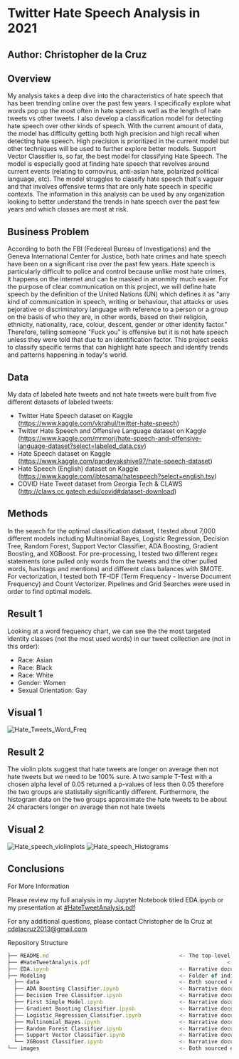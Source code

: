 # Twitter Hate Speech Analysis in 2021

## Author: Christopher de la Cruz

## Overview

My analysis takes a deep dive into the characteristics of hate speech that has been trending online over the past few years. I specifically explore what words pop up the most often in hate speech as well as the length of hate tweets vs other tweets. I also develop a classification model for detecting hate speech over other kinds of speech. With the current amount of data, the model has difficulty getting both high precision and high recall when detecting hate speech. High precision is prioritized in the current model but other techniques will be used to further explore better models. Support Vector Classifier is, so far, the best model for classifying Hate Speech. The model is especially good at finding hate speech that revolves around current events (relating to cornovirus, anti-asian hate, polarized political language, etc). The model struggles to classify hate speech that's vaguer and that involves offensive terms that are only hate speech in specific contexts. The information in this analysis can be used by any organization looking to better understand the trends in hate speech over the past few years and which classes are most at risk.

## Business Problem

According to both the FBI (Federeal Bureau of Investigations) and the Geneva International Center for Justice, both hate crimes and hate speech have been on a significant rise over the past few years. Hate speech is particularly difficult to police and control because unlike most hate crimes, it happens on the internet and can be masked in anonmity much easier. For the purpose of clear communication on this project, we will define hate speech by the definition of the United Nations (UN) which defines it as "any kind of communication in speech, writing or behaviour, that attacks or uses pejorative or discriminatory language with reference to a person or a group on the basis of who they are, in other words, based on their religion, ethnicity, nationality, race, colour, descent, gender or other identity factor." Therefore, telling someone "Fuck you" is offensive but it is not hate speech unless they were told that due to an identification factor. This project seeks to classify specific terms that can highlight hate speech and identify trends and patterns happening in today's world.

## Data

My data of labeled hate tweets and not hate tweets were built from five different datasets of labeled tweets:

- Twitter Hate Speech dataset on Kaggle (https://www.kaggle.com/vkrahul/twitter-hate-speech)
- Twitter Hate Speech and Offensive Language dataset on Kaggle (https://www.kaggle.com/mrmorj/hate-speech-and-offensive-language-dataset?select=labeled_data.csv)
- Hate Speech dataset on Kaggle (https://www.kaggle.com/pandeyakshive97/hate-speech-dataset)
- Hate Speech (English) dataset on Kaggle (https://www.kaggle.com/ibtesama/hatespeech?select=english.tsv)
- COVID Hate Tweet dataset from Georgia Tech & CLAWS (http://claws.cc.gatech.edu/covid#dataset-download)

## Methods

In the search for the optimal classification dataset, I tested about 7,000 different models including Multinomial Bayes, Logistic Regression, Decision Tree, Random Forest, Support Vector Classifier, ADA Boosting, Gradient Boosting, and XGBoost. For pre-processing, I tested two different regex statements (one pulled only words from the tweets and the other pulled words, hashtags and mentions) and different class balances with SMOTE. For vectorization, I tested both TF-IDF (Term Frequency - Inverse Document Frequency) and Count Vectorizer. Pipelines and Grid Searches were used in order to find optimal models. 

## Result 1

Looking at a word frequency chart, we can see the the most targeted identity classes (not the most used words) in our tweet collection are (not in this order):

- Race: Asian
- Race: Black
- Race: White
- Gender: Women
- Sexual Orientation: Gay

## Visual 1

![Hate_Tweets_Word_Freq](https://user-images.githubusercontent.com/77891283/121957777-de803300-cd30-11eb-9618-3ecf67ce5891.png)

## Result 2

The violin plots suggest that hate tweets are longer on average then not hate tweets but we need to be 100% sure. A two sample T-Test with a chosen alpha level of 0.05 returned a p-values of less then 0.05 therefore the two groups are statistally significantly different. Furthermore, the histogram data on the two groups approximate the hate tweets to be about 24 characters longer on average then not hate tweets

## Visual 2

![Hate_speech_violinplots](https://user-images.githubusercontent.com/77891283/121961059-eb9f2100-cd34-11eb-8e3d-2e6de654c190.png)
![Hate_speech_Histograms](https://user-images.githubusercontent.com/77891283/121961070-ef32a800-cd34-11eb-97d2-4c62d565ca10.png)

## Conclusions

For More Information

Please review my full analysis in my Jupyter Notebook titled EDA.ipynb or my presentation at [#HateTweetAnalysis.pdf](https://github.com/cdlc01/Twitter_Hate_Speech_Analysis/files/6662993/HateTweetAnalysis.pdf) 
 
For any additional questions, please contact Christopher de la Cruz at cdelacruz2013@gmail.com

Repository Structure  
```js 
├── README.md                                         <- The top-level README for reviewers of this project 
├── #HateTweetAnalysis.pdf                                           <- PDF version of project presentation
├── EDA.ipynb                                         <- Narrative documentation of analysis in Jupyter notebook
├── Modeling                                          <- Folder of individual model notebooks
  ├── data                                            <- Both sourced externally and generated from code
  ├── ADA Boosting Classifier.ipynb                   <- Narrative documentation of ADA Boosting analysis Classifier in Jupyter notebook
  ├── Decision Tree Classifier.ipynb                  <- Narrative documentation of Decision Tree Classifier analysis in Jupyter notebook
  ├── First Simple Model.ipynb                        <- Narrative documentation of Dummy Classifier analysis in Jupyter notebook
  ├── Gradient Boosting Classifier.ipynb              <- Narrative documentation of Gradient Boosting Classifier analysis in Jupyter notebook
  ├── Logistic_Regression_Classifier.ipynb            <- Narrative documentation of Logistic Regression Classifier analysis in Jupyter notebook
  ├── Multinomial_Bayes.ipynb                         <- Narrative documentation of Multinomial Bayes Classifier analysis in Jupyter notebook
  ├── Random Forest Classifier.ipynb                  <- Narrative documentation of Random Forest Classifier analysis in Jupyter notebook
  ├── Support Vector Classifier.ipynb                 <- Narrative documentation of Support Vector Classifier analysis in Jupyter notebook
  └── XGBoost Classifier.ipynb                        <- Narrative documentation of XGBoost Classifier analysis in Jupyter notebook
└── images                                            <- Both sourced externally and generated from code
```                                 
